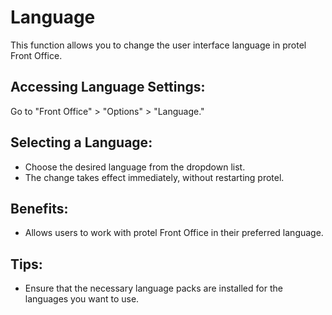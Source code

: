 # Language

This function allows you to change the user interface language in protel Front Office.

## Accessing Language Settings:

Go to "Front Office" > "Options" > "Language."

## Selecting a Language:

* Choose the desired language from the dropdown list. 
* The change takes effect immediately, without restarting protel. 

## Benefits:

* Allows users to work with protel Front Office in their preferred language.

## Tips:

* Ensure that the necessary language packs are installed for the languages you want to use. 